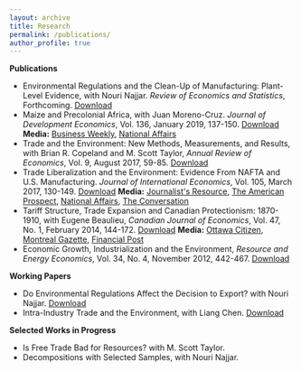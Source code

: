 ```yaml
---
layout: archive
title: Research
permalink: /publications/
author_profile: true
---
```


**Publications**
* Environmental Regulations and the Clean-Up of Manufacturing: Plant-Level Evidence, with Nouri Najjar. *Review of Economics and Statistics*, Forthcoming. [Download](https://www.mitpressjournals.org/doi/abs/10.1162/rest_a_00904)
* Maize and Precolonial Africa, with Juan Moreno-Cruz. *Journal of Development Economics*, Vol. 136, January 2019, 137-150. [Download](https://www.sciencedirect.com/science/article/pii/S0304387818303195)   **Media:** [Business Weekly](https://www.ebusinessweekly.co.zw/the-green-engine-of-economic-development-has-a-convoluted-history-in-southern-africa/), [National Affairs](https://nationalaffairs.com/blog/detail/findings-a-daily-roundup/growing)
* Trade and the Environment: New Methods, Measurements, and Results, with Brian R. Copeland and M. Scott Taylor, *Annual Review of Economics*, Vol. 9, August 2017, 59-85. [Download](https://www.annualreviews.org/doi/abs/10.1146/annurev-economics-063016-103756)
* Trade Liberalization and the Environment: Evidence From NAFTA and U.S. Manufacturing. *Journal of International Economics*, Vol. 105, March 2017, 130-149. [Download](https://www.sciencedirect.com/science/article/pii/S0022199617300077) **Media:** [Journalist's Resource](https://journalistsresource.org/studies/international/globalization/nafta-jobs-wages-reviewing-research/), [The American Prospect](https://prospect.org/power/will-trump-deliver-trade/), [National Affairs](https://www.nationalaffairs.com/blog/detail/findings-a-daily-roundup/getting-past-customs), [The Conversation](https://theconversation.com/trade-rules-are-deeply-flawed-but-trumps-tariff-fixation-is-hurting-america-and-the-rest-of-the-world-98991)
* Tariff Structure, Trade Expansion and Canadian Protectionism: 1870-1910, with Eugene Beaulieu, *Canadian Journal of Economics*, Vol. 47, No. 1, February 2014, 144-172. [Download](https://onlinelibrary.wiley.com/doi/abs/10.1111/caje.12065) **Media:** [Ottawa Citizen](https://ottawacitizen.com/news/politics/watson-what-sir-john-a-maybe-didnt-do-after-all), [Montreal Gazette](https://montrealgazette.com/news/national/opinion-maybe-sir-john-a-macdonalds-high-tariffs-dont-deserve-so-much-credit), [Financial Post](https://business.financialpost.com/opinion/william-watson-maybe-deflation-wouldnt-kill-the-economy)
* Economic Growth, Industrialization and the Environment, *Resource and Energy Economics*, Vol. 34, No. 4, November 2012, 442-467. [Download](https://www.sciencedirect.com/science/article/pii/S0928765512000206)

  
**Working Papers**
* Do Environmental Regulations Affect the Decision to Export? with Nouri Najjar. [Download](https://www.freit.org/WorkingPapers/Papers/FirmLevelTrade/FREIT1605.pdf)
* Intra-Industry Trade and the Environment, with Liang Chen. [Download](https://papers.ssrn.com/sol3/papers.cfm?abstract_id=2939849)

**Selected Works in Progress**
* Is Free Trade Bad for Resources? with M. Scott Taylor.
* Decompositions with Selected Samples, with Nouri Najjar.

